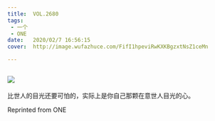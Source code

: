 ```yaml
---
title:	VOL.2680
tags:
 - 一个
 - ONE
date:	2020/02/7 16:56:15
cover:	http://image.wufazhuce.com/FifI1hpeviRwKXKBgzxtNsZ1ceMn

---
```

![](http://image.wufazhuce.com/FifI1hpeviRwKXKBgzxtNsZ1ceMn)
---

比世人的目光还要可怕的，实际上是你自己那颗在意世人目光的心。
 
Reprinted from ONE

